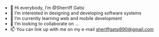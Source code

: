 - 👋 Hi everybody, I’m @Sherriff Gatsi
- 👀 I’m interested in designing and developing software systems
- 🌱 I’m currently learning web and mobile development
- 💞️ I’m looking to collaborate on ...
- 📫 You can link up with me on my e-mail sheriffgatsi690@gmail.com

<!---
Sheriff690/Sheriff690 is a ✨ special ✨ repository because its `README.md` (this file) appears on your GitHub profile.
You can click the Preview link to take a look at your changes.
--->
